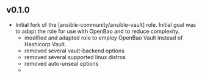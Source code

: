 ## v0.1.0
- Initial fork of the [ansible-community/ansible-vault] role. Initial goal was to adapt the role for use with OpenBao and to reduce complexity.
  - modified and adapted role to employ OpenBao Vault instead of Hashicorp Vault.
  - removed several vault-backend options
  - removed several supported linux distros
  - removed auto-unseal options
  - 
